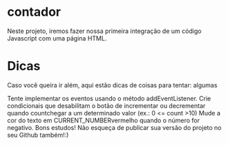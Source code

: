 # contador

Neste projeto, iremos fazer nossa primeira integração de um código Javascript com uma página HTML.

#  Dicas
Caso você queira ir além, aqui estão dicas de coisas para tentar: algumas

Tente implementar os eventos usando o método addEventListener.
Crie condicionais que desabilitam o botão de incrementar ou decrementar quando countchegar a um determinado valor (ex.: 0 <= count >10)
Mude a cor do texto em CURRENT_NUMBERvermelho quando o número for negativo.
Bons estudos!
Não esqueça de publicar sua versão do projeto no seu Github também!:)
